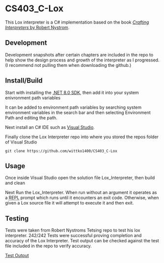 # CS403_C-Lox
This Lox interpreter is a C# implementation based on the book [*Crafting Interpreters* by Robert Nystrom](https://craftinginterpreters.com/). 

## Development
Development snapshots after certain chapters are included in the repo to help show the design process and growth of the interpreter as I progressed. (I recommend not pulling them when downloading the github.)

## Install/Build
Start with installing the [.NET 8.0 SDK](https://dotnet.microsoft.com/en-us/download), then add it into your system enivronment path variables

It can be added to environment path variables by searching system environment variables in the search bar and then selecting Environment Path and editing the path.

Next install an C# IDE such as [Visual Studio](https://visualstudio.microsoft.com/).

Finally clone the Lox Interpreter repo into where you stored the repos folder of Visual Studio
```
git clone https://github.com/wittko1400/CS403_C-Lox
```
## Usage
Once inside Visual Studio open the solution file Lox_Interpreter, then build and clean

Next Run the Lox_Interpreter.
When run without an argument it operates as a <abbr title="read-eval-print loop">REPL</abbr> prompt which runs until it encounters an exit code. Otherwise, when given a Lox source file it will attempt to execute it and then exit.

## Testing
Tests were taken from Robert Nystroms Tetsing repo to test his lox interpreter.
242/242 Tests were successful proving completion and accuracy of the Lox Interpreter.
Test output can be checked against the test file included in the repo to verify accuracy.

[Test Output](testoutput.md)

